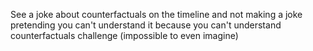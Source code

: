 See a joke about counterfactuals on the timeline and not making a joke pretending you can't understand it because you can't understand counterfactuals challenge (impossible to even imagine)

